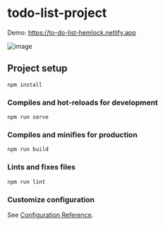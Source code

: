 # todo-list-project

Demo: https://to-do-list-hemlock.netlify.app

![image](https://github.com/user-attachments/assets/c61fb816-73dc-4ccc-94da-001167e2f638)


## Project setup
```
npm install
```

### Compiles and hot-reloads for development
```
npm run serve
```

### Compiles and minifies for production
```
npm run build
```

### Lints and fixes files
```
npm run lint
```

### Customize configuration
See [Configuration Reference](https://cli.vuejs.org/config/).
